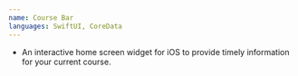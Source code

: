 ```yaml
---
name: Course Bar
languages: SwiftUI, CoreData
---
```


- An interactive home screen widget for iOS to provide timely information for your current course.

